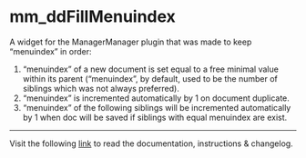 # mm_ddFillMenuindex

A widget for the ManagerManager plugin that was made to keep “menuindex” in order:

1. “menuindex” of a new document is set equal to a free minimal value within its parent (“menuindex”, by default, used to be the number of siblings which was not always preferred).
2. “menuindex” is incremented automatically by 1 on document duplicate.
3. “menuindex” of the following siblings will be incremented automatically by 1 when doc will be saved if siblings with equal menuindex are exist.

___
Visit the following [link](http://code.divandesign.biz/modx/mm_ddfillmenuindex) to read the documentation, instructions & changelog.